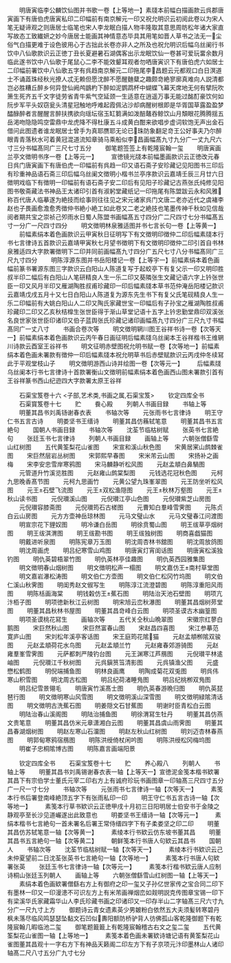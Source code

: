 <!-- { "loadSidebar": true } -->
　　明唐寅临李公麟饮仙图并书歌一卷【上等地一】素牋本前幅白描画款云呉郡唐寅画下有唐伯虎唐寅私印二印幅前有南京解元一印又祝允明识云初阅此卷以为宋人笔无疑谛观之则唐居士临笔也宋人李龙眠白描人物丰隆取其意思周昉松年诸大家直写故态工致纎妍之妙今唐居士能画其神情意态毕具其用笔如晋人草书之法无一尘俗气白描更难于设色彼用心于古拙此长卷亦非人之所及也祝允明识后幅乌丝阑行书饮中八仙歌款识云正徳丁丑长夏避暑石湖偶客出示龙眠饮仙一卷甚可爱玩畱余数月临此遂书饮中八仙歌于尾鼠心二李不能效颦耳观者勿哂唐寅识下有唐伯虎六如居士二印幅前署饮中八仙歌五字有呉趋南京解元二印拖尾李昌题云元都观口白日溟道士不诵蕋珠经秋光撩人忒无赖但愿沈醉不愿醒麯糵之趣颇竒絶寥廓真难向人説清都岂必胜糟丘醉乡何异登仙阙鸬鷀杓下醉如泥鹦鹉杯中蝴蝶飞幕天席地无何有擘阮吹箫生死齐五千文字徒劳省青牛紫气空延颈一生适意在逍遥万事无能过酩酊豪饮何如阮步军平头奴窃瓮头清星冠触地呼难起霞佩沾沙却病醒树根即是华胥国草露盈盈梦醽醁醉者言醒醒言醉扶携欲向瑶坛宿玉缸篘满如泼醅鼇吞鲸饮山月頽眼花腾腾揺五岳渇吻隐隐鸣空雷鼎中龙虎降不得杜康五斗成黄白酣来欲唱步虚词软饱无声出金石借问此图遗者谁龙眠居士曾手为真耶赝耶无论已珠防象翻足竒王公好事夫乃尔醉眼青青落秋水可着黄冠混道流知章骑马乘船似李昌画幅髙九寸九分广一丈九尺六寸三分书幅髙同广三尺七寸五分
　　御笔题签签上有乾隆宸翰一玺
　　明唐寅画兰亭文徴明书序一卷【上等元一】
　　宣徳镜光牋本前幅墨画款识云正徳改元春日呉门唐寅画下有唐伯虎一印幅前有呉趋一印又语石斋子安珍藏记见阳图书三印后有珍重神品语石斋三印后幅乌丝阑文徴明小楷书兰亭序款识云嘉靖壬辰三月廿六日徴明戏临下有徴明一印幅前有语石斋子安二印后有见阳子珍藏记古燕张氏纯修见阳图书敬斋藏法书神品王太诸印引首有淑躬堂藏纸记一印拖尾有陈盟跋云永和风雅称百代唐人临摹遂为絶技而绘事则往往见之宋元诸家呉门文唐二老亦近代之虞褚李赵也子畏画愈澹愈秀徴仲书絶小絶工如此卷又二老之絶技也笔墨传神千秋如见信哉阅者期共宝之崇祯己夘雨水日蜀人陈盟书画幅髙五寸四分广二尺四寸七分书幅髙五寸一分广一尺四寸四分
　　明文徴明林泉雅适图并书七言长句一卷【上等黄一】
　　前幅素绢本着色画款识云甲寅秋日征明写下有文徴明印徴仲二印后幅素牋本行书七言律诗五首款识云嘉靖甲寅秋七月望书徴明下有文徴明印徴仲二印引首自书林泉雅适四大字款署徴明下二印并同前画幅髙九寸四分广五尺七寸八分书幅髙同广三尺九寸四分
　　明陈淳源东图并书岳阳楼记一卷【上等宇一】前幅素绢本着色画幅前篆书署源东图三字款识云白阳山人陈道复写于起蛟亭下有复父示一印又明印胜叔半印二幅后有白阳山人笔研精良人生一乐二印又葵隣张生文藏记语六字上钤张世臣一印又风月半印又雁湖陶胜叔甫珍藏印一印后幅素牋本草书范仲淹岳阳楼记款识云嘉靖戊戌五月十又七日白阳山人陈道复为源东先生书下有复父氏笔砚精良人生一乐二印幅前有大姚白阳山人二印又陶氏家藏世宝一印幅后有子孙宝之雁湖陶胜叔甫珍藏印二印又乙亥秋桔橰生张世臣得于渐山草堂记语十五字上钤忠勤堂鼎印双溪张名良世家张世臣印诸印又伯子蓝舆张氏珍藏记诸印画幅髙九寸四分广三尺九寸书幅髙同广一丈八寸
　　书画合卷次等
　　明文徴明辋川图王谷祥书诗一卷【次等天一】前幅素绢本着色画款识云丙午春日画征明后幅素牋乌丝阑本王谷祥楷书王维辋川诗款云酉室王谷祥书
　　明文征明赤壁图祝允明书赋一卷【次等地一】前幅素绢本着色画未署款有徴仲一印后幅素牋本祝允明草书后赤壁赋款识云丙戌仲冬续冩此于平观堂枝山子
　　明文徴明游西山诗并绘图一卷【次等元一】
　　后幅素牋乌丝阑本行书七言律诗十首款署衡山文徴明前幅素绢本着色画西山图未署款引首有王谷祥篆书西山纪逰四大字款署太原王谷祥

　　石渠宝笈卷十六
<子部,艺术类,书画之属,石渠宝笈>
　　钦定四库全书
　　石渠寳笈卷十七
　　贮
　　飬心殿
　　列朝人书画目録
　　书轴上等
　　明董其昌书刘禹钖谢春衣表
　　书轴次等
　　元张雨书七言律诗
　　明王守仁书五言古诗
　　明娄坚书王缙诗
　　明董其昌仿蘓轼笔意
　　明董其昌书五言絶句
　　国朝人书画目録
　　书轴次等
　　沈荃节临枯树赋
　　张英书七言絶句
　　张廷玉书七言律诗
　　列朝人书画目録
　　画轴上等
　　六朝张僧繇雪山红树图
　　五代黄筌梨花山雀图
　　宋宣和溪山秋色图
　　宋黄居宷山鹧棘雀图
　　宋巨然层岩丛树图
　　宋郭熙早春图
　　宋米芾云山图
　　宋扬补之画梅
　　宋李安忠雪岸寒鸦图
　　宋马麟静听松风图
　　元赵孟頫白鼻騧图
　　元管道升竹溪览胜图
　　元赵雍山鹧棠梨图
　　元钱选花冠秋色图
　　元柯九思晚香髙节图
　　元柯九思画竹
　　元黄公望九珠峯翠图
　　元王防坐听松风图
　　元王石壁飞流图
　　元王双松渔隠图
　　元王秋林万壑图
　　元王秋山读书图
　　元倪瓉溪山图
　　元倪瓉江亭山色图
　　元倪瓉紫芝山房图
　　元倪瓉容膝斋图
　　元倪瓉筠石古槎图
　　元曹知白羣峰雪霁图
　　元陈贞白云山房图
　　元方方壶神岳琼林图
　　元马文璧山水
　　元马文璧春江问渡图
　　明宣宗花下貍奴图
　　明冷谦白岳图
　　明徐贲蜀山图
　　明王绂草亭烟树图
　　明王绂淇渭图
　　明王绂勘书图
　　明王绂独树图
　　明商喜戯猫图
　　明戴进听泉图
　　明陈宪章万玉图
　　明沈周杏林书舘图
　　明沈周放鸽图
　　明沈周画虎
　　明吕纪寒雪山鸡图
　　明唐寅灯宵闺话图
　　明唐寅松溪独钓图
　　明仇英碧梧翠竹图
　　明仇英林亭佳趣图
　　明仇英西园雅集图
　　明文徴明春山烟树图
　　明文徴明松声一榻图
　　明文嘉仿王南村草堂图
　　明文嘉岩瀑松涛图
　　明文伯仁方壶图
　　明文伯仁松冈竹坞图
　　明文伯仁溪山秋霁图
　　明闺秀赵文俶写生
　　明陈淳江流澄碧图
　　明陈淳重阳风雨图
　　明陈栝画海棠
　　明钱糓仿王蕉石图
　　明陆治天池石壁图
　　明项亢汴栢子图
　　明项徳新秋江云树图
　　明宋旭云峦秋瀑图
　　明董其昌烟树茒堂图
　　明董其昌秋林书屋图
　　明董其昌竒峰白云图
　　明项圣谟古木幽篁图
　　明项圣谟桃花冩生
　　画轴次等
　　五代关仝秋山晩翠图
　　宋徽宗红蓼白鹅图
　　宋巨然秋山图
　　宋巨然富春山图
　　宋赵昌四喜图
　　宋江参摹范寛庐山图
　　宋刘松年溪亭客话图
　　宋王庭筠花隂猫
　　元赵孟頫栁隂双骏图
　　元赵孟頫荷花水鸟图
　　元赵孟頫兰竹
　　元赵雍春郊游骑图
　　元赵雍羣峯雪霁图
　　元萨都刺严陵钓台图
　　元王渊寒江芦鴈图
　　元倪瓉平林逺岫图
　　元倪瓉江千秋树图
　　元呉鎭筼筜清影图
　　元呉镇渔父图
　　元盛懋松鹤图
　　明倪端捕鱼图
　　明林良画鹰
　　明陶成菊花双兎图
　　明呉伟寒山积雪图
　　明沈周古松图
　　明吕纪荷渚睡鳬图
　　明吕纪桃栁双鳬图
　　明吕纪雪景翎毛
　　明唐寅竹溪髙士图
　　明仇英春游晩归图
　　明仇英琵琶行图
　　明文徴明寒山风雪图
　　明文徴明溪山深雪图
　　明文徴明緑隂清话图
　　明文徴明古洗蕉石图
　　明姜隠文石甘蕉图
　　明谢时臣青松白云图
　　明陆治春山溪阁图
　　明陆治捕鱼图
　　明徐渭冩生牡丹
　　明董其昌仿燕文贵笔意
　　明董其昌仿米元章潇湘白云图
　　明董其昌虞山雨霁图
　　明董其昌春湖烟树图
　　明赵左寒山石澑图
　　明赵左秋山红树图
　　明刘迈杏林春燕图
　　明郭甸寒鸦宿鴈图
　　明陈洪绶倚杖闲吟图
　　明陈洪绶松冈梅坞图
　　明崔子忠桐隂博古图
　　明陈嘉言画端阳景

　　钦定四库全书
　　石渠宝笈卷十七
　　贮
　　养心殿八
　　列朝人
　　书轴上等
　　明董其昌书刘禹锡谢春衣表一轴【上等天一】宣徳泥金笺本楷书欵署其昌下有宗伯学士董氏元宰二印右方上有诚府珍玩书画图章一印轴髙三尺四寸五分广一尺一寸七分
　　书轴次等
　　元张雨书七言律诗一轴【次等天一】
　　素笺本行书后署登南峰絶顶五字下有张雨私印一印
　　明王守仁书五言古诗一轴【次等地一】
　　素笺本行草书欵识云正徳甲戌十月初三日阳明居士伯安书于金陵之静观亭至长沙见道巗遂出此致意也
　　明娄坚书王缙诗一轴【次等元一】
　　素绢本楷书七言絶句一首未署名后署王常侍缙四字下有子柔娄坚之印二印
　　明董其昌仿苏轼笔意一轴【次等黄一】
　　素绫本行书欵云仿东坡书董其昌
　　明董其昌书五言絶句一轴【次等黄二】
　　朝鲜笺本行书唐人句欵云其昌书
　　国朝人
　　书轴次等
　　沈荃节临枯树赋一轴【次等天一】
　　素绫本行书欵识云己未仲夏望前二日沈荃张英书七言絶句一轴【次等地一】
　　素笺本行书唐人句欵署张英
　　张廷玉书七言律诗一轴【次等元一】
　　素笺本行楷书欵云唐人应制诗桐山张廷玉列朝人
　　画轴上等
　　六朝张僧繇雪山红树图一轴【上等天一】
　　素绢本着色画欵署僧繇右方上有御府之印一玺又子孙亿世家传之宝合同二印下有墨林一印又一印漫漶不可识左方上有米芾画禅烟峦如觌明説克传图章宝锡一印下有梁溪华氏家藏霜华山人李氏珍藏书画之印诸印又一印存半山二字轴髙三尺六寸九分广一尺九寸上方
　　御题诗云青女遗素英少男皴粉白依然五大夫须髪转寒碧丹枫未落尽临风鸣瑟瑟坠黏文石凹似夀阳额防桥驴背人彷佛孤山客乾隆御题下有乾隆宸翰几暇临池二玺
　　御笔题籖籖上有乾隆宸翰稽古右文之玺二玺
　　五代黄筌梨花山雀图一轴【上等地一】
　　素笺本着色画未署欵诗塘记语有黄筌梨花山雀图董其昌观十一字右方下有神品天籁阁二印左方下有子京项元汴印墨林山人诸印轴髙二尺八寸五分广九寸七分
